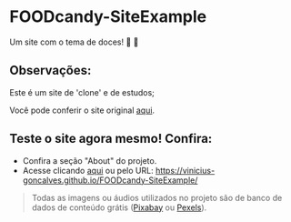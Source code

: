 # FOODcandy-SiteExample
Um site com o tema de doces! :candy: :chocolate_bar:

## Observações:
Este é um site de 'clone' e de estudos;

Você pode conferir o site original [aqui](https://www.responsivemiracle.com/delicio-premium-responsive-bakery-food-ecommerce-html5-template/).

## Teste o site agora mesmo! Confira:

- Confira a seção "About" do projeto.
- Acesse clicando [aqui](https://vinicius-goncalves.github.io/FOODcandy-SiteExample/) ou pelo URL: https://vinicius-goncalves.github.io/FOODcandy-SiteExample/


> Todas as imagens ou áudios utilizados no projeto são de banco de dados de conteúdo grátis ([Pixabay](https://pixabay.com/) ou [Pexels](https://www.pexels.com/)).
